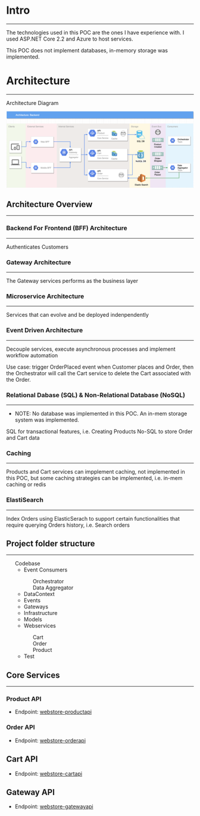 # Intro

---

The technologies used in this POC are the ones I have experience with. I used ASP.NET Core 2.2 and Azure to host services.

This POC does not implement databases, in-memory storage was implemented.


# Architecture

---

Architecture Diagram

![BFF/Microservice Architecture](resources/Webstore%20Architecture.png?raw=true "BFF/Microservice Architecture")

## Architecture Overview

---

### Backend For Frontend (BFF) Architecture

---
Authenticates Customers

### Gateway Architecture

---

The Gateway services performs as the business layer

### Microservice Architecture

---
Services that can evolve and be deployed indenpendently

### Event Driven Architecture

---

Decouple services, execute asynchronous processes and implement workflow automation

Use case: trigger OrderPlaced event when Customer places and Order, then the Orchestrator will call the Cart service to delete the Cart associated with the Order.

### Relational Dabase (SQL) & Non-Relational Database (NoSQL)

---

* NOTE: No database was implemented in this POC. An in-mem storage system was implemented.

SQL for transactional features, i.e. Creating Products
No-SQL to store Order and Cart data

### Caching

---

Products and Cart services can impplement caching, not implemented in this POC, but some caching strategies can be implemented, i.e. in-mem caching or redis

### ElastiSearch 

---

Index Orders using ElasticSerach to support certain functionalities that require querying Orders history, i.e. Search orders

## Project folder structure
---

<ul type="none">
  <li>Codebase</li>
  <li>
    <ul>
      <li>Event Consumers</li>
      <ul type="none">
        <li>Orchestrator</li>
        <li>Data Aggregator</li>
      </ul>
      <li>DataContext</li>
      <li>Events</li>
      <li>Gateways</li>
      <li>Infrastructure</li>
      <li>Models</li>
      <li>Webservices</li>
      <ul type="none">
        <li>Cart</li>
        <li>Order</li>
        <li>Product</li>
      </ul>
      <li>Test</li>
    </ul>
  </li>
</ul>

## Core Services

---

### Product API
* Endpoint: [webstore-productapi]( https://webstore-productapi.azurewebsites.net/api/products/ "Product API")

### Order API
* Endpoint: [webstore-orderapi]( https://webstore-orderapi.azurewebsites.net/api/orders/ "Order API")

## Cart API
* Endpoint: [webstore-cartapi]( https://webstore-orderapi.azurewebsites.net/api/cart/ "Cart API")

## Gateway API
* Endpoint: [webstore-gatewayapi]( https://webstore-gatewayapi.azurewebsites.net/api/webstore/ "Gateway API")
